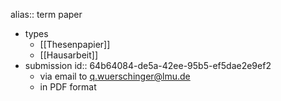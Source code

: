 alias:: term paper

- types
	- [[Thesenpapier]]
	- [[Hausarbeit]]
- submission
  id:: 64b64084-de5a-42ee-95b5-ef5dae2e9ef2
	- via email to [q.wuerschinger@lmu.de](mailto:q.wuerschinger@lmu.de)
	- in PDF format